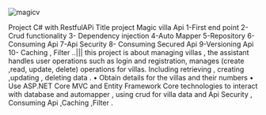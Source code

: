 ![magicv](https://github.com/Doummarzhb/MagicVilla/assets/98951369/a777af99-d7f7-4379-9dba-f04d95f61921)

Project C# with RestfulAPi 
Title  project Magic villa Api
1-First end point 
2- Crud functionality 
3- Dependency injection
4-Auto Mapper 
5-Repository
6-Consuming Api
7-Api Security 
8- Consuming Secured Api 
9-Versioning Api 
10- Caching , Filter ..|||
this project is about managing villas  , the assistant handles user operations such as login and registration, manages (create ,read, update, delete) operations for villas. Including   retrieving  , creating ,updating , deleting data .
•	Obtain details for the villas and their numbers
•	Use ASP.NET Core MVC and Entity Framework Core technologies  to interact with database and automapper   , using crud for villa data and Api Security , Consuming Api ,Caching ,Filter .
